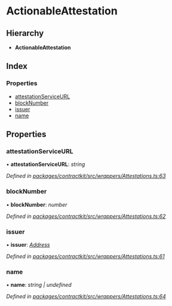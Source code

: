 # ActionableAttestation

## Hierarchy

* **ActionableAttestation**

## Index

### Properties

* [attestationServiceURL](../interfaces/_wrappers_attestations_.actionableattestation.md#attestationserviceurl)
* [blockNumber](../interfaces/_wrappers_attestations_.actionableattestation.md#blocknumber)
* [issuer](../interfaces/_wrappers_attestations_.actionableattestation.md#issuer)
* [name](../interfaces/_wrappers_attestations_.actionableattestation.md#name)

## Properties

### attestationServiceURL

• **attestationServiceURL**: _string_

_Defined in_ [_packages/contractkit/src/wrappers/Attestations.ts:63_](https://github.com/celo-org/celo-monorepo/blob/master/packages/contractkit/src/wrappers/Attestations.ts#L63)

### blockNumber

• **blockNumber**: _number_

_Defined in_ [_packages/contractkit/src/wrappers/Attestations.ts:62_](https://github.com/celo-org/celo-monorepo/blob/master/packages/contractkit/src/wrappers/Attestations.ts#L62)

### issuer

• **issuer**: [_Address_](_base_.md#address)

_Defined in_ [_packages/contractkit/src/wrappers/Attestations.ts:61_](https://github.com/celo-org/celo-monorepo/blob/master/packages/contractkit/src/wrappers/Attestations.ts#L61)

### name

• **name**: _string \| undefined_

_Defined in_ [_packages/contractkit/src/wrappers/Attestations.ts:64_](https://github.com/celo-org/celo-monorepo/blob/master/packages/contractkit/src/wrappers/Attestations.ts#L64)

